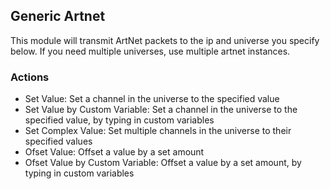 ## Generic Artnet

This module will transmit ArtNet packets to the ip and universe you specify below. If you need multiple universes, use multiple artnet instances.

### Actions
- Set Value: Set a channel in the universe to the specified value
- Set Value by Custom Variable: Set a channel in the universe to the specified value, by typing in custom variables
- Set Complex Value: Set multiple channels in the universe to their specified values
- Ofset Value: Offset a value by a set amount
- Ofset Value by Custom Variable: Offset a value by a set amount, by typing in custom variables